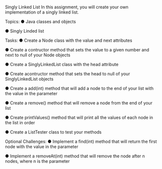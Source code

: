 Singly Linked List
In this assignment, you will create your own implementation of a singly linked list.

Topics:
● Java classes and objects

● Singly Linded list

Tasks:
● Create a Node class with the value and next attributes

● Create a contructor method that sets the value to a given number and next to null of your Node objects

● Create a SinglyLinkedList class with the head attribute

● Create acontructor method that sets the head to null of your SinglyLinkedList objects

● Create a add(int) method that will add a node to the end of your list with the value in the parameter

● Create a remove() method that will remove a node from the end of your list

● Create printValues() method that will print all the values of each node in the list in order

● Create a ListTester class to test your methods

Optional Challenges:
● Implement a find(int) method that will return the first node with the value in the parameter

● Implement a removeAt(int) method that will remove the node after n nodes, where n is the parameter